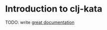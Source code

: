 # Introduction to clj-kata

TODO: write [great documentation](http://jacobian.org/writing/great-documentation/what-to-write/)

